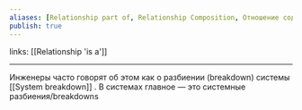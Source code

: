 ```yaml
---
aliases: [Relationship part of, Relationship Composition, Отношение содержит, Отношение состава, Отношение часть-целое]
publish: true
---
```

links: [[Relationship 'is a']]

---

Инженеры часто говорят об этом как о разбиении (breakdown) системы [[System breakdown]] . В системах главное — это системные разбиения/breakdowns